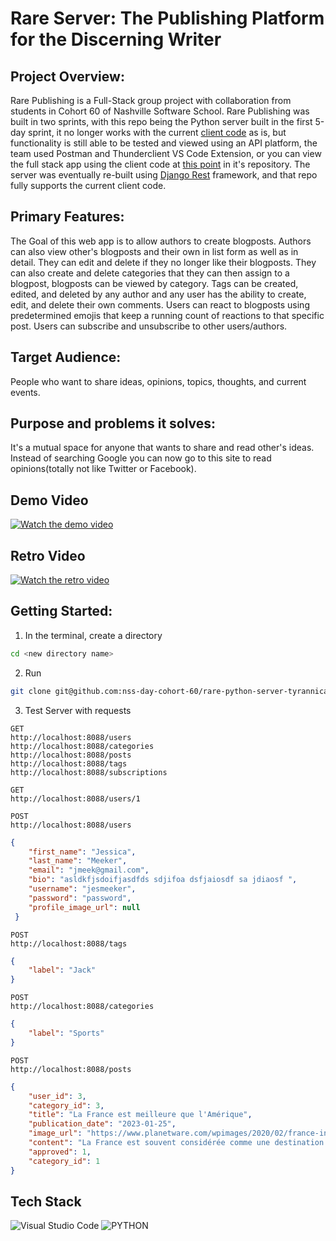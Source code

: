 # Rare Server: The Publishing Platform for the Discerning Writer

## Project Overview:
Rare Publishing is a Full-Stack group project with collaboration from students in Cohort 60 of Nashville Software School.
Rare Publishing was built in two sprints, with this repo being the Python server built in the first 5-day sprint, it no longer works with the current [client code](https://github.com/nss-day-cohort-60/rare-client-tenacious-tators) as is, but functionality is still able to be tested and viewed using an API platform, the team used Postman and Thunderclient VS Code Extension, or you can view the full stack app using the client code at [this point](https://github.com/nss-day-cohort-60/rare-client-tenacious-tators/tree/dc8457498218a9ed8d8edc74b72f877b618b9d10) in it's repository.
The server was eventually re-built using [Django Rest](https://github.com/nss-day-cohort-60/django-taters-api) framework, and that repo fully supports the current client code.


## Primary Features:
The Goal of this web app is to allow authors to create blogposts.
Authors can also view other's blogposts and their own in list form as well as in detail.
They can edit and delete if they no longer like their blogposts.
They can also create and delete categories that they can then assign to a blogpost, blogposts can be viewed by category.
Tags can be created, edited, and deleted by any author and any user has the ability to create, edit, and delete their own comments.
Users can react to blogposts using predetermined emojis that keep a running count of reactions to that specific post.
Users can subscribe and unsubscribe to other users/authors.


## Target Audience:
People who want to share ideas, opinions, topics, thoughts, and current events.


## Purpose and problems it solves:
It's a mutual space for anyone that wants to share and read other's ideas.
Instead of searching Google you can now go to this site to read opinions(totally not like Twitter or Facebook).

## Demo Video
[![Watch the demo video](https://res.cloudinary.com/dry2hcdx9/image/upload/v1677792867/Screen_Shot_2023-03-02_at_3.30.58_PM_s4i04j.png)](https://drive.google.com/file/d/1j4MhPk-8XAOcEW-BVWEF81ohGrAFal73/view?usp=share_link)


## Retro Video
[![Watch the retro video](https://res.cloudinary.com/dry2hcdx9/image/upload/v1677793150/Screen_Shot_2023-03-02_at_3.38.55_PM_ghme1w.png)](https://drive.google.com/file/d/1kG1yDDLWngAm51NSc5_jmHO6EdU72DBR/view)




## Getting Started:
1. In the terminal, create a directory
```bash
cd <new directory name>
```

2. Run 
```bash
git clone git@github.com:nss-day-cohort-60/rare-python-server-tyrannical-tators
```

3. Test Server with requests
```
GET
http://localhost:8088/users
http://localhost:8088/categories
http://localhost:8088/posts
http://localhost:8088/tags
http://localhost:8088/subscriptions
```
```
GET
http://localhost:8088/users/1
```
```
POST
http://localhost:8088/users
```
```json
{
    "first_name": "Jessica",
    "last_name": "Meeker",
    "email": "jmeek@gmail.com",
    "bio": "asldkfjsdoifjasdfds sdjifoa dsfjaiosdf sa jdiaosf ",
    "username": "jesmeeker",
    "password": "password",
    "profile_image_url": null
 }
```
```
POST
http://localhost:8088/tags
```
```json
{
    "label": "Jack"
}
```
```
POST
http://localhost:8088/categories
```
```json
{
    "label": "Sports"
}
```
```
POST
http://localhost:8088/posts
```
```json
{
    "user_id": 3,
    "category_id": 3,
    "title": "La France est meilleure que l'Amérique",
    "publication_date": "2023-01-25",
    "image_url": "https://www.planetware.com/wpimages/2020/02/france-in-pictures-beautiful-places-to-photograph-eiffel-tower.jpg",
    "content": "La France est souvent considérée comme une destination supérieure en raison de sa culture dynamique, de sa riche histoire et de son art inégalé. De son architecture époustouflante à sa cuisine de renommée mondiale, la France offre quelque chose pour tous les goûts. De plus, le pays est réputé pour ses généreuses lois sur les vacances, qui permettent aux citoyens de prendre jusqu'à cinq semaines de congés payés par an. Enfin, le système d'enseignement public français est considéré comme l'un des meilleurs au monde, offrant aux élèves un enseignement de qualité et un large éventail de ressources et d'opportunités pédagogiques. Ces facteurs, combinés à sa réputation de destination romantique et à la mode, font de la France un choix populaire pour les touristes à la recherche d'une expérience unique et agréable.",
    "approved": 1,
    "category_id": 1
}
```
## Tech Stack

![Visual Studio Code](https://img.shields.io/badge/Visual%20Studio%20Code-0078d7.svg?style=for-the-badge&logo=visual-studio-code&logoColor=white)
![PYTHON](https://img.shields.io/badge/python-3670A0?style=for-the-badge&logo=python&logoColor=ffdd54)

